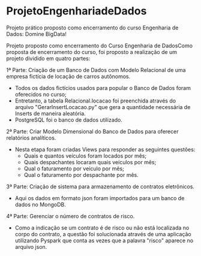 # ProjetoEngenhariadeDados
Projeto prático proposto como encerramento do curso Engenharia de Dados: Domine BigData!

Projeto proposto como encerramento do Curso Engenharia de DadosComo proposta de encerramento do curso, foi proposto a realização de um projeto dividido em quatro partes:

1ª Parte: Criação de um Banco de Dados com Modelo Relacional de uma empresa fictícia de locação de carros autônomos. 
  - Todos os dados fictícios usados para popular o Banco de Dados foram oferecidos no curso; 
  - Entretanto, a tabela Relacional.locacao foi preenchida através do arquivo "GerarInsertLocacao.py" que gera a quantidade necessária de Inserts de maneira aleatória.
  - PostgreSQL foi o banco de dados utilizado.
  
2ª Parte: Criar Modelo Dimensional do Banco de Dados para oferecer relatórios analíticos. 
  - Nesta etapa foram criadas Views para responder as seguintes questões: 
    - Quais e quantos veículos foram locados por mês; 
    - Quais despachantes locaram quais veículos por mês; 
    - Qual o faturamento por veículo por mês; 
    - Qual o faturamento por despachante por mês.
    
3ª Parte: Criação de sistema para armazenamento de contratos eletrônicos. 
  - Aqui os dados em formato json foram importados para um banco de dados no MongoDB.
  
4ª Parte: Gerenciar o número de contratos de risco. 
  - Como a indicação se um contrato é de risco ou não está localizada no corpo do contrato, a questão foi solucionada através de uma aplicação utilizando Pyspark que conta as vezes que a palavra "risco" aparece no arquivo json.
